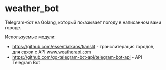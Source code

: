 # weather_bot

Telegram-бот на Golang, который показывает погоду в написанном вами городе.

Используемые модули:
- https://github.com/essentialkaos/translit - транслитерация городов, для связи с API www.weatherapi.com
- https://github.com/go-telegram-bot-api/telegram-bot-api - API Telegram Bot
